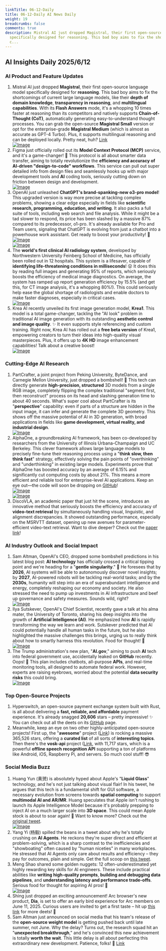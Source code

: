 ```yaml
---
linkTitle: 06-12-Daily
title: 06-12-Daily AI News Daily
weight: 19
breadcrumbs: false
comments: true
description: Mistral AI just dropped Magistral, their first open-source language model
  specifically designed for reasoning. This bad boy aims to fix the shortcomings of
  c...
---
```

## AI Insights Daily 2025/6/12

### **AI Product and Feature Updates**

1.  Mistral AI just dropped **Magistral**, their first open-source language model specifically designed for **reasoning**. This bad boy aims to fix the shortcomings of current large language models, like their **depth of domain knowledge**, **transparency in reasoning**, and **multilingual capabilities**. With its **Flash Answers** mode, it's a whopping 10 times faster at reasoning than its competitors and natively supports **Chain-of-Thought (CoT)**, automatically generating easy-to-understand thought processes. You can grab the open-source **Magistral Small** version or opt for the enterprise-grade **Magistral Medium** (which is almost as accurate as GPT-4 Turbo). Plus, it supports multilingual reasoning and can be deployed locally. Pretty neat, huh? [Link](https://mistral.ai/news/magistral)
     <br/> [![Image](https://cdn.jsdmirror.com/gh/justlovemaki/imagehub@main/images/2025/07/news_01k024p4mwe1wvhat9dxhdv817.avif)](https://cdn.jsdmirror.com/gh/justlovemaki/imagehub@main/images/2025/07/news_01k024p4mwe1wvhat9dxhdv817.avif) <br/>
2.  Figma just officially rolled out its **Model Context Protocol (MCP)** service, and it's a game-changer! 🚀 This protocol is all about smarter data transfer, aiming to totally revolutionize the **efficiency and accuracy of AI-driven "design-to-code" workflows**. This service can pull out super detailed info from design files and seamlessly hooks up with major development tools and **AI** coding tools, seriously cutting down on friction between design and development.
     <br/> [![Image](https://cdn.jsdmirror.com/gh/justlovemaki/imagehub@main/images/2025/07/news_01k024p7m1ep58a3s5d6j85w5z.avif)](https://cdn.jsdmirror.com/gh/justlovemaki/imagehub@main/images/2025/07/news_01k024p7m1ep58a3s5d6j85w5z.avif) <br/>
3.  OpenAI just unleashed **ChatGPT's brand-spanking-new o3-pro model**! This upgraded version is way more precise at tackling complex problems, showing a clear edge especially in fields like **scientific research, programming, education, and writing**. It also packs a full suite of tools, including web search and file analysis. While it might be a tad slower to respond, its price has been slashed by a massive 87% compared to its predecessor, o1-pro. It's already available for Pro and Team users, signaling that ChatGPT is evolving from just a chatbot into a powerhouse work assistant. Get ready to boost your productivity! 💪
     <br/> [![Image](https://cdn.jsdmirror.com/gh/justlovemaki/imagehub@main/images/2025/07/news_01k024pbaxf4raxphf11nddhk8.avif)](https://cdn.jsdmirror.com/gh/justlovemaki/imagehub@main/images/2025/07/news_01k024pbaxf4raxphf11nddhk8.avif) <br/> [![Image](https://cdn.jsdmirror.com/gh/justlovemaki/imagehub@main/images/2025/07/news_01k024pda8e7drpmc2x0g3kt5w.avif)](https://cdn.jsdmirror.com/gh/justlovemaki/imagehub@main/images/2025/07/news_01k024pda8e7drpmc2x0g3kt5w.avif) <br/>
4.  The **world's first clinical AI radiology system**, developed by Northwestern University Feinberg School of Medicine, has officially been rolled out in 12 hospitals. This system is a lifesaver, capable of **identifying life-threatening conditions in milliseconds**! 😲 It does this by reading full images and generating 95% of reports, which seriously boosts the efficiency of medical image diagnostics. On average, the system has ramped up report generation efficiency by 15.5% (and get this, for CT image analysis, it's a whopping 80%!). This could seriously help ease the global shortage of radiologists and enable doctors to make faster diagnoses, especially in critical cases.
     <br/> [![Image](https://cdn.jsdmirror.com/gh/justlovemaki/imagehub@main/images/2025/07/news_01k024pg9se46tzyd27e4hm6e2.avif)](https://cdn.jsdmirror.com/gh/justlovemaki/imagehub@main/images/2025/07/news_01k024pg9se46tzyd27e4hm6e2.avif) <br/>
5.  Krea AI recently unveiled its first image generation model, **Krea1**. This model is a total game-changer, tackling the "AI look" problem in traditional AI image generation with its outstanding **aesthetic control and image quality**. ✨ It even supports style referencing and custom training. Right now, Krea AI has rolled out a **free beta version** of Krea1, empowering creators to turn their ideas into high-quality visual masterpieces. Plus, it offers up to **4K HD** image enhancement capabilities! Talk about a creative boost!
     <br/> [![Image](https://cdn.jsdmirror.com/gh/justlovemaki/imagehub@main/images/2025/07/news_01k024pkv3epwbq3yr5e971z4d.avif)](https://cdn.jsdmirror.com/gh/justlovemaki/imagehub@main/images/2025/07/news_01k024pkv3epwbq3yr5e971z4d.avif) <br/>

### **Cutting-Edge AI Research**

1.  PartCrafter, a joint project from Peking University, ByteDance, and Carnegie Mellon University, just dropped a bombshell! 🤯 This tech can directly generate **high-precision, structured** 3D models from a single RGB image, completely flipping the complex traditional "segment first, then reconstruct" process on its head and slashing generation time to about 40 seconds. What's super cool about PartCrafter is its "**perspective**" capability: even if parts of a structure are hidden in the input image, it can infer and generate the complete 3D geometry. This shows off the massive potential of AI in 3D generation, with broad applications in fields like **game development, virtual reality, and industrial design**.
     <br/> [![Image](https://cdn.jsdmirror.com/gh/justlovemaki/imagehub@main/images/2025/07/news_01k024pq2se2xa9a5eaxgfm0qa.avif)](https://cdn.jsdmirror.com/gh/justlovemaki/imagehub@main/images/2025/07/news_01k024pq2se2xa9a5eaxgfm0qa.avif) <br/>
2.  AlphaOne, a groundbreaking AI framework, has been co-developed by researchers from the University of Illinois Urbana-Champaign and UC Berkeley. This clever framework allows large language models to precisely fine-tune their reasoning process using a "**think slow, then think fast**" strategy, effectively solving the pain points of "overthinking" and "underthinking" in existing large models. Experiments prove that AlphaOne has boosted accuracy by an average of 6.15% and significantly cut computing costs by about 21%. This means a more efficient and reliable tool for enterprise-level AI applications. Keep an eye out—the code will soon be dropping on [GitHub](https://github.com/ASTRAL-Group/AlphaOne)!
     <br/> [![Image](https://cdn.jsdmirror.com/gh/justlovemaki/imagehub@main/images/2025/07/news_01k024ps2pfgxtfvdwf0mc3frx.avif)](https://cdn.jsdmirror.com/gh/justlovemaki/imagehub@main/images/2025/07/news_01k024ps2pfgxtfvdwf0mc3frx.avif) <br/> [![Image](https://cdn.jsdmirror.com/gh/justlovemaki/imagehub@main/images/2025/07/news_01k024pw17fzh9erb168h23hqv.avif)](https://cdn.jsdmirror.com/gh/justlovemaki/imagehub@main/images/2025/07/news_01k024pw17fzh9erb168h23hqv.avif) <br/>
3.  DiscoVLA, an academic paper that just hit the scene, introduces an innovative method that seriously boosts the efficiency and accuracy of **video-text retrieval** by simultaneously handling visual, linguistic, and alignment discrepancies. It showed outstanding performance, especially on the MSRVTT dataset, opening up new avenues for parameter-efficient video-text retrieval. Want to dive deeper? Check out the [paper link](https://arxiv.org/abs/2506.08887)!

### **AI Industry Outlook and Social Impact**

1.  Sam Altman, OpenAI's CEO, dropped some bombshell predictions in his latest blog post: **AI technology** has officially crossed a critical tipping point and we're heading for a "**gentle singularity**." 🤯 He foresees that by **2026**, AI systems will be able to autonomously discover novel insights; by **2027**, AI-powered robots will be tackling real-world tasks; and by the **2030s**, humanity will step into an era of superabundant intelligence and energy, completely reshaping our economy and society. He also stressed the need to pump up investments in AI infrastructure and beef up governance and safety measures. Sounds wild, right?
     <br/> [![Image](https://cdn.jsdmirror.com/gh/justlovemaki/imagehub@main/images/2025/07/news_01k024pyybe69vp2j1j6wwqbrc.avif)](https://cdn.jsdmirror.com/gh/justlovemaki/imagehub@main/images/2025/07/news_01k024pyybe69vp2j1j6wwqbrc.avif) <br/>
2.  Ilya Sutskever, OpenAI's Chief Scientist, recently gave a talk at his alma mater, the University of Toronto, sharing his deep insights into the growth of **Artificial Intelligence (AI)**. He emphasized how **AI** is rapidly transforming the way we learn and work. Sutskever predicted that AI could potentially handle all human tasks in the future, but he also highlighted the massive challenges this brings, urging us to really think about how to smartly harness this revolution. Food for thought! 🤔
     <br/> [![Image](https://cdn.jsdmirror.com/gh/justlovemaki/imagehub@main/images/2025/07/news_01k024q22zft1tq1v23d9trfsg.avif)](https://cdn.jsdmirror.com/gh/justlovemaki/imagehub@main/images/2025/07/news_01k024q22zft1tq1v23d9trfsg.avif) <br/>
3.  The Trump administration's new plan, "**AI.gov**," aiming to push **AI** tech into federal government use, accidentally leaked on **GitHub** recently. Oops! 🤫 This plan includes chatbots, all-purpose **APIs**, and real-time monitoring tools, all designed to automate federal work. However, experts are raising eyebrows, worried about the potential **data security risks** this could bring.
     <br/> [![Image](https://cdn.jsdmirror.com/gh/justlovemaki/imagehub@main/images/2025/07/news_01k024q648fm8v92f8y19r81v2.avif)](https://cdn.jsdmirror.com/gh/justlovemaki/imagehub@main/images/2025/07/news_01k024q648fm8v92f8y19r81v2.avif) <br/>

### **Top Open-Source Projects**

1.  Hyperswitch, an open-source payment exchange system built with Rust, is all about delivering a **fast, reliable, and affordable** payment experience. It's already snagged **20,606** stars – pretty impressive! ✨ You can check out all the deets on its [GitHub](https://github.com/juspay/hyperswitch) page.
2.  Meanwhile, keep an eye on two other highly-anticipated open-source projects! First up, the "**awesome**" project ([Link](https://github.com/sindresorhus/awesome)) is rocking a massive 365,526 stars, offering a **curated list** of all sorts of **interesting topics**. Then there's the **vosk-api** project ([Link](https://github.com/alphacep/vosk-api), with 11,717 stars, which is a powerful **offline speech recognition API** supporting a ton of platforms like Android, iOS, Raspberry Pi, and servers. So much cool stuff! 😎

### **Social Media Buzz**

1.  Huang Yun (黄赟) is absolutely hyped about Apple's "**Liquid Glass**" technology, and he's not just talking about visual flair! In his tweet, he argues that this tech is a fundamental shift for GUI software, a necessary evolution from screens towards **spatial computing** to support **multimodal AI and AR/MR**. Huang speculates that Apple isn't rushing to launch its Apple Intelligence Model because it's probably prepping to inject AI on a much larger scale into **3D space**. This could mean Apple stock is about to soar again! 🚀 Want to know more? Check out the [original tweet](https://x.com/huangyun_122/status/1932810735194943909).
     <br/> [![Image](https://cdn.jsdmirror.com/gh/justlovemaki/imagehub@main/images/2025/07/news_01k024qb40e59s3dre6pn2ck1t.avif)](https://cdn.jsdmirror.com/gh/justlovemaki/imagehub@main/images/2025/07/news_01k024qb40e59s3dre6pn2ck1t.avif) <br/>
2.  Yang Yi (杨毅) spilled the beans in a tweet about why he's totally crushing on **AI Agents**. He reckons they're super direct and efficient at problem-solving, which is a sharp contrast to the inefficiencies and "showboating" often caused by "human niceties" in many workplaces. He stressed that AI Agents only care about results and efficiency – they pay for outcomes, plain and simple. Get the full scoop on [this tweet](https://x.com/Yangyixxxx/status/1932777869639626876).
3.  Meng Shao shared some golden nuggets: 12 often-underestimated yet highly rewarding key skills for AI engineers. These include practical abilities like **writing high-quality prompts**, **building and debugging data pipelines**, and **understanding latency and performance trade-offs**. Serious food for thought for aspiring AI pros! 🤔
     <br/> [![Image](https://cdn.jsdmirror.com/gh/justlovemaki/imagehub@main/images/2025/07/news_01k024qf3efa4v639x8rbn87q6.avif)](https://cdn.jsdmirror.com/gh/justlovemaki/imagehub@main/images/2025/07/news_01k024qf3efa4v639x8rbn87q6.avif) <br/>
4.  Shing just dropped an exciting announcement! Arc browser's new product, **Dia**, is set to offer an early bird experience for Arc members on June 11, 2025. Curious users are invited to get a first taste – hit up [this link](https://x.com/shing19_eth/status/1932686185434063352) for more deets! 🤩
5.  Sam Altman just announced on social media that his team's release of the **open-source weight model** is getting pushed back until late summer, not June. Why the delay? Turns out, the research squad hit an "**unexpected breakthrough**," and he's convinced this new achievement is totally **worth the wait**. This little delay is all about perfecting this extraordinary new development. Patience, folks! 🙏 [Link](https://x.com/dotey/status/1932584576276210004)

